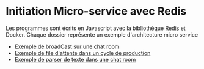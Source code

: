# Initiation Micro-service avec Redis
Les programmes sont écrits en Javascript avec la bibliothèque [Redis](https://github.com/redis/node-redis, "node-redis") et Docker.
Chaque dossier représente un exemple d'architecture micro service
- [Exemple de broadCast sur une chat room](https://github.com/wezerg/init-microservice-redis/tree/main/basicBroadcastExample "basicBroadCastExample")
- [Exemple de file d'attente dans un cycle de production](https://github.com/wezerg/init-microservice-redis/tree/main/basicWorkQueueExample "basicWorkQueueExample")
- [Exemple de parser de texte dans une chat room](https://github.com/wezerg/init-microservice-redis/tree/main/basicChannelParserExample "basicChannelParserExample")